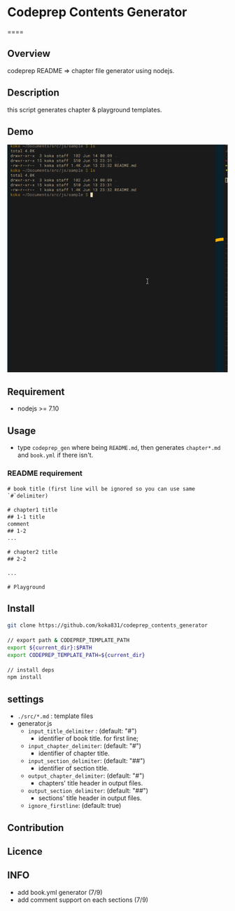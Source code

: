 
# Codeprep Contents Generator

====

## Overview
codeprep README => chapter file generator using nodejs.

## Description
this script generates chapter & playground templates.

## Demo
![demo](https://github.com/koka831/codeprep_contents_generator/blob/master/generator.gif)

## Requirement
- nodejs >= 7.10
## Usage
- type `codeprep_gen` where being `README.md`, then generates `chapter*.md` and `book.yml` if there isn't.

### README requirement
```
# book title (first line will be ignored so you can use same `#`delimiter)

# chapter1 title
## 1-1 title
comment
## 1-2
...

# chapter2 title
## 2-2

...

# Playground
```

## Install

```sh
git clone https://github.com/koka831/codeprep_contents_generator

// export path & CODEPREP_TEMPLATE_PATH
export ${current_dir}:$PATH
export CODEPREP_TEMPLATE_PATH=${current_dir}

// install deps
npm install
```

## settings
- `./src/*.md` : template files
- generator.js
  - `input_title_delimiter` : (default: "#")
    - identifier of book title. for first line;
  - `input_chapter_delimiter`: (default: "#")
    - identifier of chapter title.
  - `input_section_delimiter`: (default: "##")
    - identifier of section title.
  - `output_chapter_delimiter`: (default: "#")
    - chapters' title header in output files.
  - `output_section_delimiter`: (default: "##")
    - sections' title header in output files.
  - `ignore_firstline`: (default: true)

## Contribution

## Licence


## INFO
- add book.yml generator (7/9)
- add comment support on each sections (7/9)
